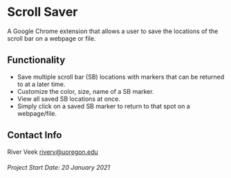 # Scroll Saver
A Google Chrome extension that allows a user to save the locations of the scroll bar on a webpage or file.

## Functionality
- Save multiple scroll bar (SB) locations with markers that can be returned to at a later time.
- Customize the color, size, name of a SB marker.
- View all saved SB locations at once.
- Simply click on a saved SB marker to return to that spot on a webpage/file.

## Contact Info
River Veek
riverv@uoregon.edu

###### Project Start Date: 20 January 2021
